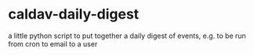 # caldav-daily-digest
a little python script to put together a daily digest of events, e.g. to be run from cron to email to a user
